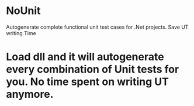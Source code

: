 # NoUnit
Autogenerate complete functional unit test cases for .Net projects. Save UT writing  Time


# Load dll and it will autogenerate every combination of Unit tests for you. No time spent on writing UT anymore.
